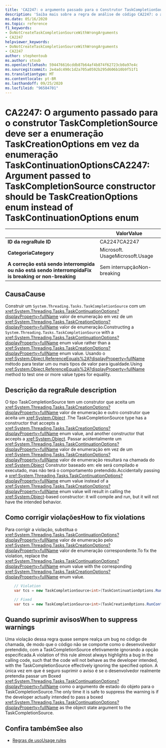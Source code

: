 ```yaml
---
title: 'CA2247: o argumento passado para o Construtor TaskCompletionSource deve ser TaskCreationOptions enum em vez de TaskContinuationOptions enum (análise de código)'
description: 'Saiba mais sobre a regra de análise de código CA2247: o argumento passado para o Construtor TaskCompletionSource deve ser TaskCreationOptions enum em vez de TaskContinuationOptions enum'
ms.date: 05/16/2020
ms.topic: reference
f1_keywords:
- DoNotCreateTaskCompletionSourceWithWrongArguments
- CA2247
helpviewer_keywords:
- DoNotCreateTaskCompletionSourceWithWrongArguments
- CA2247
author: stephentoub
ms.author: stoub
ms.openlocfilehash: 594476616cddb87b64af4b874f62723cb0a97e4c
ms.sourcegitcommit: 2e4adc490c1d2a705a0592b295d606b10b9f51f1
ms.translationtype: MT
ms.contentlocale: pt-BR
ms.lasthandoff: 09/25/2020
ms.locfileid: "96584701"
---
```

# <a name="ca2247-argument-passed-to-taskcompletionsource-constructor-should-be-taskcreationoptions-enum-instead-of-taskcontinuationoptions-enum"></a><span data-ttu-id="fc420-103">CA2247: O argumento passado para o construtor TaskCompletionSource deve ser a enumeração TaskCreationOptions em vez da enumeração TaskContinuationOptions</span><span class="sxs-lookup"><span data-stu-id="fc420-103">CA2247: Argument passed to TaskCompletionSource constructor should be TaskCreationOptions enum instead of TaskContinuationOptions enum</span></span>

| | <span data-ttu-id="fc420-104">Valor</span><span class="sxs-lookup"><span data-stu-id="fc420-104">Value</span></span> |
|-|-|
| <span data-ttu-id="fc420-105">**ID da regra**</span><span class="sxs-lookup"><span data-stu-id="fc420-105">**Rule ID**</span></span> |<span data-ttu-id="fc420-106">CA2247</span><span class="sxs-lookup"><span data-stu-id="fc420-106">CA2247</span></span>|
| <span data-ttu-id="fc420-107">**Categoria**</span><span class="sxs-lookup"><span data-stu-id="fc420-107">**Category**</span></span> |<span data-ttu-id="fc420-108">Microsoft. Usage</span><span class="sxs-lookup"><span data-stu-id="fc420-108">Microsoft.Usage</span></span>|
| <span data-ttu-id="fc420-109">**A correção está sendo interrompida ou não está sendo interrompida**</span><span class="sxs-lookup"><span data-stu-id="fc420-109">**Fix is breaking or non-breaking**</span></span> |<span data-ttu-id="fc420-110">Sem interrupção</span><span class="sxs-lookup"><span data-stu-id="fc420-110">Non-breaking</span></span>|

## <a name="cause"></a><span data-ttu-id="fc420-111">Causa</span><span class="sxs-lookup"><span data-stu-id="fc420-111">Cause</span></span>

<span data-ttu-id="fc420-112">Construir um `System.Threading.Tasks.TaskCompletionSource` com um <xref:System.Threading.Tasks.TaskContinuationOptions?displayProperty=fullName> valor de enumeração em vez de um <xref:System.Threading.Tasks.TaskCreationOptions?displayProperty=fullName> valor de enumeração.</span><span class="sxs-lookup"><span data-stu-id="fc420-112">Constructing a `System.Threading.Tasks.TaskCompletionSource` with a <xref:System.Threading.Tasks.TaskContinuationOptions?displayProperty=fullName> enum value rather than a <xref:System.Threading.Tasks.TaskCreationOptions?displayProperty=fullName> enum value.</span></span>
<span data-ttu-id="fc420-113">Usando o <xref:System.Object.ReferenceEquals%2A?displayProperty=fullName> método para testar um ou mais tipos de valor para igualdade.</span><span class="sxs-lookup"><span data-stu-id="fc420-113">Using <xref:System.Object.ReferenceEquals%2A?displayProperty=fullName> method to test one or more value types for equality.</span></span>

## <a name="rule-description"></a><span data-ttu-id="fc420-114">Descrição da regra</span><span class="sxs-lookup"><span data-stu-id="fc420-114">Rule description</span></span>

<span data-ttu-id="fc420-115">O tipo TaskCompletionSource tem um construtor que aceita um <xref:System.Threading.Tasks.TaskCreationOptions?displayProperty=fullName> valor de enumeração e outro construtor que aceita um <xref:System.Object> .</span><span class="sxs-lookup"><span data-stu-id="fc420-115">The TaskCompletionSource type has a constructor that accepts a <xref:System.Threading.Tasks.TaskCreationOptions?displayProperty=fullName> enum value, and another constructor that accepts a <xref:System.Object>.</span></span>  <span data-ttu-id="fc420-116">Passar acidentalmente um <xref:System.Threading.Tasks.TaskContinuationOptions?displayProperty=fullName> valor de enumeração em vez de um <xref:System.Threading.Tasks.TaskCreationOptions?displayProperty=fullName> valor de enumeração resultará na chamada do <xref:System.Object> Construtor baseado em: ele será compilado e executado, mas não terá o comportamento pretendido.</span><span class="sxs-lookup"><span data-stu-id="fc420-116">Accidentally passing a <xref:System.Threading.Tasks.TaskContinuationOptions?displayProperty=fullName> enum value instead of a <xref:System.Threading.Tasks.TaskCreationOptions?displayProperty=fullName> enum value will result in calling the <xref:System.Object>-based constructor: it will compile and run, but it will not have the intended behavior.</span></span>

## <a name="how-to-fix-violations"></a><span data-ttu-id="fc420-117">Como corrigir violações</span><span class="sxs-lookup"><span data-stu-id="fc420-117">How to fix violations</span></span>

<span data-ttu-id="fc420-118">Para corrigir a violação, substitua o <xref:System.Threading.Tasks.TaskContinuationOptions?displayProperty=fullName> valor de enumeração pelo <xref:System.Threading.Tasks.TaskCreationOptions?displayProperty=fullName> valor de enumeração correspondente.</span><span class="sxs-lookup"><span data-stu-id="fc420-118">To fix the violation, replace the <xref:System.Threading.Tasks.TaskContinuationOptions?displayProperty=fullName> enum value with the corresponding <xref:System.Threading.Tasks.TaskCreationOptions?displayProperty=fullName> enum value.</span></span>

```csharp
    // Violation
    var tcs = new TaskCompletionSource<int>(TaskContinuationOptions.RunContinuationsAsynchronously);

    // Fixed
    var tcs = new TaskCompletionSource<int>(TaskCreationOptions.RunContinuationsAsynchronously);
```

## <a name="when-to-suppress-warnings"></a><span data-ttu-id="fc420-119">Quando suprimir avisos</span><span class="sxs-lookup"><span data-stu-id="fc420-119">When to suppress warnings</span></span>

<span data-ttu-id="fc420-120">Uma violação dessa regra quase sempre realça um bug no código de chamada, de modo que o código não se comporte como o desenvolvedor pretendido, com a TaskCompletionSource efetivamente ignorando a opção especificada.</span><span class="sxs-lookup"><span data-stu-id="fc420-120">A violation of this rule almost always highlights a bug in the calling code, such that the code will not behave as the developer intended, with the TaskCompletionSource effectively ignoring the specified option.</span></span>  <span data-ttu-id="fc420-121">A única vez em que é seguro suprimir o aviso é se o desenvolvedor realmente pretendia passar um Boxed <xref:System.Threading.Tasks.TaskContinuationOptions?displayProperty=fullName> como o argumento de estado do objeto para o TaskCompletionSource.</span><span class="sxs-lookup"><span data-stu-id="fc420-121">The only time it is safe to suppress the warning is if the developer actually intended to pass a boxed <xref:System.Threading.Tasks.TaskContinuationOptions?displayProperty=fullName> as the object state argument to the TaskCompletionSource.</span></span>

## <a name="see-also"></a><span data-ttu-id="fc420-122">Confira também</span><span class="sxs-lookup"><span data-stu-id="fc420-122">See also</span></span>

- [<span data-ttu-id="fc420-123">Regras de uso</span><span class="sxs-lookup"><span data-stu-id="fc420-123">Usage rules</span></span>](usage-warnings.md)
